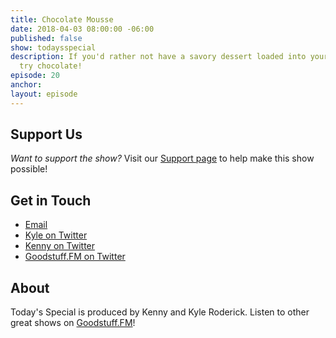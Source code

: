 ```yaml
---
title: Chocolate Mousse
date: 2018-04-03 08:00:00 -06:00
published: false
show: todaysspecial
description: If you'd rather not have a savory dessert loaded into your caulking gun,
  try chocolate!
episode: 20
anchor: 
layout: episode
---
```




## Support Us
*Want to support the show?* Visit our [Support page](https://goodstuff.fm/support) to help make this show possible!

## Get in Touch
* [Email](mailto:kyle@goodstuff.fm)
* [Kyle on Twitter](http://twitter.com/dogburps)
* [Kenny on Twitter](http://twitter.com/pizzarobotics)
* [Goodstuff.FM on Twitter](http://twitter.com/goodstufffm)

## About
Today's Special is produced by Kenny and Kyle Roderick. Listen to other great shows on [Goodstuff.FM](http://goodstuff.fm/shows)!